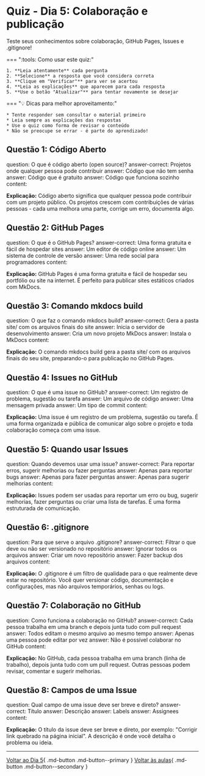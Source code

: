 # Quiz - Dia 5: Colaboração e publicação

Teste seus conhecimentos sobre colaboração, GitHub Pages, Issues e .gitignore!

<div class="grid" markdown>

=== ":tools: Como usar este quiz:"

    1. **Leia atentamente** cada pergunta
    2. **Selecione** a resposta que você considera correta
    3. **Clique em "Verificar"** para ver se acertou
    4. **Leia as explicações** que aparecem para cada resposta
    5. **Use o botão "Atualizar"** para tentar novamente se desejar
    
=== ":bulb: Dicas para melhor aproveitamento:"

    * Tente responder sem consultar o material primeiro
    * Leia sempre as explicações das respostas
    * Use o quiz como forma de revisar o conteúdo
    * Não se preocupe se errar - é parte do aprendizado!

</div>

## Questão 1: Código Aberto

<?quiz?>
question: O que é código aberto (open source)?
answer-correct: Projetos onde qualquer pessoa pode contribuir
answer: Código que não tem senha
answer: Código que é gratuito
answer: Código que funciona sozinho
content:
<p><strong>Explicação:</strong> Código aberto significa que qualquer pessoa pode contribuir com um projeto público. Os projetos crescem com contribuições de várias pessoas - cada uma melhora uma parte, corrige um erro, documenta algo.</p>
<?/quiz?>

## Questão 2: GitHub Pages

<?quiz?>
question: O que é o GitHub Pages?
answer-correct: Uma forma gratuita e fácil de hospedar sites
answer: Um editor de código online
answer: Um sistema de controle de versão
answer: Uma rede social para programadores
content:
<p><strong>Explicação:</strong> GitHub Pages é uma forma gratuita e fácil de hospedar seu portfólio ou site na internet. É perfeito para publicar sites estáticos criados com MkDocs.</p>
<?/quiz?>

## Questão 3: Comando mkdocs build

<?quiz?>
question: O que faz o comando mkdocs build?
answer-correct: Gera a pasta site/ com os arquivos finais do site
answer: Inicia o servidor de desenvolvimento
answer: Cria um novo projeto MkDocs
answer: Instala o MkDocs
content:
<p><strong>Explicação:</strong> O comando mkdocs build gera a pasta site/ com os arquivos finais do seu site, preparando-o para publicação no GitHub Pages.</p>
<?/quiz?>

## Questão 4: Issues no GitHub

<?quiz?>
question: O que é uma issue no GitHub?
answer-correct: Um registro de problema, sugestão ou tarefa
answer: Um arquivo de código
answer: Uma mensagem privada
answer: Um tipo de commit
content:
<p><strong>Explicação:</strong> Uma issue é um registro de um problema, sugestão ou tarefa. É uma forma organizada e pública de comunicar algo sobre o projeto e toda colaboração começa com uma issue.</p>
<?/quiz?>

## Questão 5: Quando usar Issues

<?quiz?>
question: Quando devemos usar uma issue?
answer-correct: Para reportar erros, sugerir melhorias ou fazer perguntas
answer: Apenas para reportar bugs
answer: Apenas para fazer perguntas
answer: Apenas para sugerir melhorias
content:
<p><strong>Explicação:</strong> Issues podem ser usadas para reportar um erro ou bug, sugerir melhorias, fazer perguntas ou criar uma lista de tarefas. É uma forma estruturada de comunicação.</p>
<?/quiz?>

## Questão 6: .gitignore

<?quiz?>
question: Para que serve o arquivo .gitignore?
answer-correct: Filtrar o que deve ou não ser versionado no repositório
answer: Ignorar todos os arquivos
answer: Criar um novo repositório
answer: Fazer backup dos arquivos
content:
<p><strong>Explicação:</strong> O .gitignore é um filtro de qualidade para o que realmente deve estar no repositório. Você quer versionar código, documentação e configurações, mas não arquivos temporários, senhas ou logs.</p>
<?/quiz?>

## Questão 7: Colaboração no GitHub

<?quiz?>
question: Como funciona a colaboração no GitHub?
answer-correct: Cada pessoa trabalha em uma branch e depois junta tudo com pull request
answer: Todos editam o mesmo arquivo ao mesmo tempo
answer: Apenas uma pessoa pode editar por vez
answer: Não é possível colaborar no GitHub
content:
<p><strong>Explicação:</strong> No GitHub, cada pessoa trabalha em uma branch (linha de trabalho), depois junta tudo com um pull request. Outras pessoas podem revisar, comentar e sugerir melhorias.</p>
<?/quiz?>

## Questão 8: Campos de uma Issue

<?quiz?>
question: Qual campo de uma issue deve ser breve e direto?
answer-correct: Título
answer: Descrição
answer: Labels
answer: Assignees
content:
<p><strong>Explicação:</strong> O título da issue deve ser breve e direto, por exemplo: "Corrigir link quebrado na página inicial". A descrição é onde você detalha o problema ou ideia.</p>
<?/quiz?>

---

[Voltar ao Dia 5](dia_05.md){ .md-button .md-button--primary }
[Voltar às aulas](../index.md){ .md-button .md-button--secondary } 